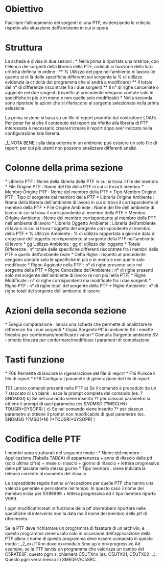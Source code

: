 # Obiettivo

Facilitare l'allineamento dei sorgenti di una PTF, evidenziando le criticità rispetto alla situazione dell'ambiente in cui si opera.

# Struttura

La scheda è divisa in due sezioni : 
\* Nella prima è riportata una matrice, con l'elenco dei sorgenti della libreria della PTF, ordinati in funzione della loro criticità definita in ordine : 
\*\* % Utilizzo del pgm nell'ambiente di lavoro (in quanto al di là delle specifiche differenti sul sorgente la % di utilizzo evidenzia la criticità del programma che si andrà a modificare)
\*\* Il totale del n° di differenze riscontrate fra i due sorgenti
\*\* Il n° di righe cancellate o aggiunte nei due sorgenti (rispetto al precedente vengono contate solo le specifiche in più o in meno e non quelle solo modificate)
\* Nella seconda sono riportate le azioni che si riferiscono al sorgente selezionato nella prima selezione

La prima sezione si basa su un file di report prodotto dal costruttore LOA15. Per poter far si che il contenuto del report sia riferito alla libreria di PTF interessata è necessario creare/ricreare il report dopo aver indicato nella configurazione tale libreria.

_1_NOTA BENE :  alla data odierna in un ambiente può esistere un solo file di report, per cui più utenti non possono analizzare differenti analisi.

# Colonne della prima sezione

\* Libreria PTF :  Nome della libreria della PTF in cui si trova il file del membro
\* File Origine PTF :  Nome del file della PTF in cui si trova il membro
\* Membro Origine PTF :  Nome del membro della PTF
\* Tipo Membro Origine PTF :  Tipo di sorgente del membro della PTF
\* Libreria Origine Ambiente :  Nome della libreria dell'ambiente di lavoro in cui si trova il corrispondente al membro della PTF
\* File Origine Ambiente :  Nome del file dell'ambiente di lavoro in cui si trova il corrispondente al membro della PTF
\* Membro Origine Ambiente :  Nome del membro corrispondente al membro della PTF nell'ambiente di lavoro
\* Libreria Oggetto Ambiente :  Libreria dell'ambiente di lavoro in cui si trova l'oggetto del sorgente corrispondente al membro della PTF
\* % Utilizzo Ambiente :  % di utilizzo rapportata a giorni e data di creazione dell'oggetto corrispondente al sorgente della PTF nell'ambiente di lavoro
\* gg Utilizzo Ambiente :  gg di utilizzo dell'oggetto
\* Totale Differenze :  n° totale delle specifiche differenti riscontrate fra i membri della PTF e quello dell'ambiente reale
\* Delta Righe :  rispetto al precedente vengono contate solo le specifiche in più o in meno e non quelle solo modificate
\* Righe Aggiunte nella PTF :  n° di righe presente solo nel sorgente della PTF
\* Righe Cancellate dall'Ambiente :  n° di righe presenti solo nel sorgente dell'ambiente di lavoro (e non più nella PTF)
\* Righe Modificate :  n° di righe corrispondenti ma modificate fra i due sorgenti
\* Righe PTF :  n° di righe totali del sorgente della PTF
\* Righe Ambiente :  n° di righe totali del sorgente dell'ambiente di lavoro

# Azioni della seconda sezione

\* Esegui comparazione :  lancia una scheda che permette di analizzare le differenze fra i due sorgenti
\* Copia Sorgente Ptf in ambiente SV : emette finestra per confermare/modificare i valori
\* Compila Sorgente ambiente SV : emette finestra per confermare/modificare i parametri di compilazione

# Tasti funzione

\* F06 Permette di lanciare la rigenerazione del file di report
\* F16 Pulisce il file di report
\* F18 Configura i parametri di generazione del file di report

T01 Lancio comendi presenti nella PTF
a) Se il comando è preceduto da un ? staccato di un blank :  esce la prompt completa del comando (es. ? SNDMSG)
b) Se nel comando viene inserito ?? per ciascun parametro si ottiene il prompt di quel parametro (es.SNDMSG ??MSG(\*N) TOUSR(\*SYSOPR) )
c) Se nel comando viene inserito ?\* per ciascun parametro si ottiene il prompt non modificabile di quel  parametro (es. SNDMSG ??MSG(\*N) ?\*TOUSR(\*SYSOPR) )

# Codifica delle PTF
I membri sono strutturati nel seguente modo : 
 \* Nome del membro :  Applicazione (Tabella TAB£A) di appartenenza + anno di rilascio della ptf (solo ultima cifra) + mese di rilascio + giorno di rilascio + lettera progressiva delle ptf lasciate nello stesso giorno
 \* Tipo membro :  viene indicata la release corrente al momento del rilascio

Le sopraddette regole hanno un'eccezione per quelle PTF che hanno una valenza generale e persistente nel tempo. In questo caso il nome del membro inizia per XX99999 + lettera progressiva ed il tipo membro riporta V999.

I pgm modificati/creati in funzione della ptf dovrebbero riportare nelle specifiche di intervento non la data ma il nome del membro della ptf di riferimento.

Se la PTF deve richiamare un programma di fasatura di un archivio, e questo programma viene usato solo in occasione dell'applicazione della PTF allora il nome di questo programma deve essere composto in questo modo :  _2_xxUTXnn dove xx=modulo Sme.up e nn=progressivo
Ad esempio, se la PTF lancia un programma che valorizza un campo del C5RATE0F, questo pgm si chiamerà C5UTXnn (es. C5UTX01, C5UTX02 ...). Questo pgm verrà messo in SMEDEV/C5SRC.
